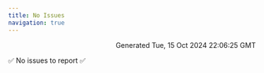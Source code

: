 ```yaml
---
title: No Issues
navigation: true
---
```


<p style="text-align:right;color:#cccs">
Generated Tue, 15 Oct 2024 22:06:25 GMT
</p>
<p>✅ No issues to report ✅</p>



